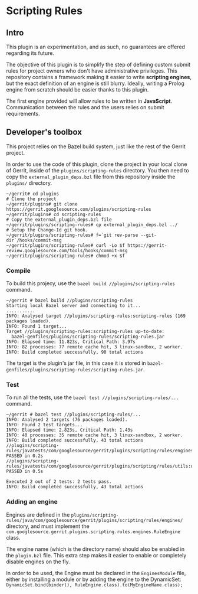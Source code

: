 # Scripting Rules

## Intro
This plugin is an experimentation, and as such, no guarantees are offered regarding its future.

The objective of this plugin is to simplify the step of defining custom submit rules for project
owners who don't have administrative privileges. This repository contains a framework making it
easier to write **scripting engines**, but the exact definition of an engine is still blurry.
Ideally, writing a Prolog engine from scratch should be easier thanks to this plugin.

The first engine provided will allow rules to be written in **JavaScript**. Communication between
the rules and the users relies on submit requirements.

## Developer's toolbox
This project relies on the Bazel build system, just like the rest of the Gerrit project.

In order to use the code of this plugin, clone the project in your local clone of Gerrit, inside of
the `plugins/scripting-rules` directory. You then need to copy the `external_plugin_deps.bzl` file
from this repository inside the `plugins/` directory.

```
~/gerrit# cd plugins
# Clone the project
~/gerrit/plugins# git clone https://gerrit.googlesource.com/plugins/scripting-rules
~/gerrit/plugins# cd scripting-rules
# Copy the external_plugin_deps.bzl file
~/gerrit/plugins/scripting-rules# cp external_plugin_deps.bzl ../
# Setup the Change-Id git hook.
~/gerrit/plugins/scripting-rules# f=`git rev-parse --git-dir`/hooks/commit-msg
~/gerrit/plugins/scripting-rules# curl -Lo $f https://gerrit-review.googlesource.com/tools/hooks/commit-msg
~/gerrit/plugins/scripting-rules# chmod +x $f
```

### Compile
To build this projecy, use the `bazel build //plugins/scripting-rules` command.

```
~/gerrit # bazel build //plugins/scripting-rules
Starting local Bazel server and connecting to it...
...........
INFO: Analysed target //plugins/scripting-rules:scripting-rules (169 packages loaded).
INFO: Found 1 target...
Target //plugins/scripting-rules:scripting-rules up-to-date:
  bazel-genfiles/plugins/scripting-rules/scripting-rules.jar
INFO: Elapsed time: 11.823s, Critical Path: 3.97s
INFO: 82 processes: 77 remote cache hit, 3 linux-sandbox, 2 worker.
INFO: Build completed successfully, 90 total actions
```

The target is the plugin's jar file, in this case it is stored in
`bazel-genfiles/plugins/scripting-rules/scripting-rules.jar`.

### Test
To run all the tests, use the `bazel test //plugins/scripting-rules/...` command.

```asciidoc
~/gerrit # bazel test //plugins/scripting-rules/...
INFO: Analysed 2 targets (76 packages loaded).
INFO: Found 2 test targets...
INFO: Elapsed time: 2.823s, Critical Path: 1.43s
INFO: 40 processes: 35 remote cache hit, 3 linux-sandbox, 2 worker.
INFO: Build completed successfully, 43 total actions
//plugins/scripting-rules/javatests/com/googlesource/gerrit/plugins/scripting/rules/engines:engines PASSED in 0.2s
//plugins/scripting-rules/javatests/com/googlesource/gerrit/plugins/scripting/rules/utils:utils PASSED in 0.5s

Executed 2 out of 2 tests: 2 tests pass.
INFO: Build completed successfully, 43 total actions
```

### Adding an engine
Engines are defined in the
`plugins/scripting-rules/java/com/googlesource/gerrit/plugins/scripting/rules/engines/` directory,
and must implement the `com.googlesource.gerrit.plugins.scripting.rules.engines.RuleEngine` class.

The engine name (which is the directory name) should also be enabled in the `plugin.bzl` file. This
extra step makes it easier to enable or completely disable engines on the fly.

In order to be used, the Engine must be declared in the `EnginesModule` file, either by installing a
module or by adding the engine to the DynamicSet:
`DynamicSet.bind(binder(), RuleEngine.class).to(MyEngineName.class);`
